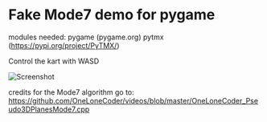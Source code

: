 # Fake Mode7 demo for pygame

modules needed: 
pygame (pygame.org)
pytmx (https://pypi.org/project/PyTMX/)

Control the kart with WASD

![Screenshot](https://i.imgur.com/xZhEtu7.png "Screenshot1")


credits for the Mode7 algorithm go to:
https://github.com/OneLoneCoder/videos/blob/master/OneLoneCoder_Pseudo3DPlanesMode7.cpp

